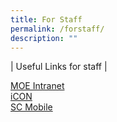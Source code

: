 ```yaml
---
title: For Staff
permalink: /forstaff/
description: ""
---
```



 | Useful Links for staff |

[MOE Intranet](https://intranet.moe.gov.sg)   
[iCON](https://workspace.google.com/dashboard)  
[SC Mobile](https://scmobile.moe.edu.sg/)     


